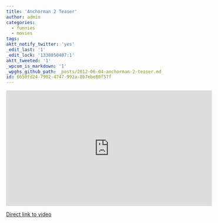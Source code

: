 ```yaml
---
title: 'Anchorman 2 Teaser'
author: admin
categories:
  - funnies
  - movies
tags: 
aktt_notify_twitter: 'yes'
_edit_last: '1'
_edit_lock: '1338850407:1'
aktt_tweeted: '1'
_wpcom_is_markdown: '1'
_wpghs_github_path: _posts/2012-06-04-anchorman-2-teaser.md
id: 6650fd24-7902-4747-992a-8b7ebe80f57f
---
```

<p><iframe width="560" height="315" src="http://www.youtube.com/embed/9fDecrlVbtI?rel=0" frameborder="0" allowfullscreen></iframe></p>
<p><a href="http://youtu.be/9fDecrlVbtI">Direct link to video</a></p>
